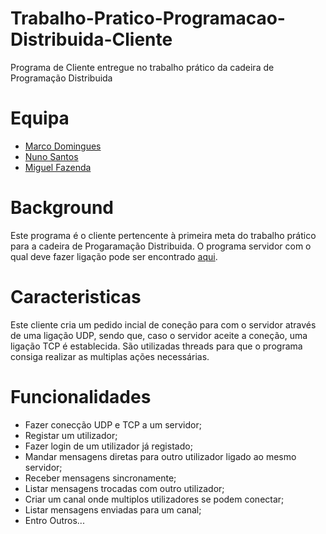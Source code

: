 # Trabalho-Pratico-Programacao-Distribuida-Cliente
Programa de Cliente entregue no trabalho prático da cadeira de Programação Distribuida


# Equipa 

- [Marco Domingues](https://github.com/Blaldas)
- [Nuno Santos](https://github.com/MidgetSlayer)
- [Miguel Fazenda](https://github.com/D1scak3)


# Background

Este programa é o cliente pertencente à primeira meta do trabalho prático para a cadeira de Progaramação Distribuida.
O programa servidor com o qual deve fazer ligação pode ser encontrado [aqui](https://github.com/Blaldas/Trabalho-Pratico-Programacao-Distribuida-Servidor).


# Caracteristicas

Este cliente cria um pedido incial de coneção para com o servidor através de uma ligação UDP, sendo que, caso o servidor aceite a coneção, uma ligação TCP é establecida.
São utilizadas threads para que o programa consiga realizar as multiplas ações necessárias.


# Funcionalidades

- Fazer conecção UDP e TCP a um servidor;
- Registar um utilizador;
- Fazer login de um utilizador já registado;
- Mandar mensagens diretas para outro utilizador ligado ao mesmo servidor;
- Receber mensagens sincronamente;
- Listar mensagens trocadas com outro utilizador;
- Criar um canal onde multiplos utilizadores se podem conectar;
- Listar mensagens enviadas para um canal;
- Entro Outros...
